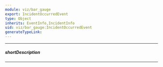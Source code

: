 ```yaml
---
module: viz/bar_gauge
export: IncidentOccurredEvent
type: Object
inherits: EventInfo,IncidentInfo
uid: viz/bar_gauge:IncidentOccurredEvent
generateTypeLink: 
---
```

---
##### shortDescription
<!-- Description goes here -->

---
<!-- Description goes here -->